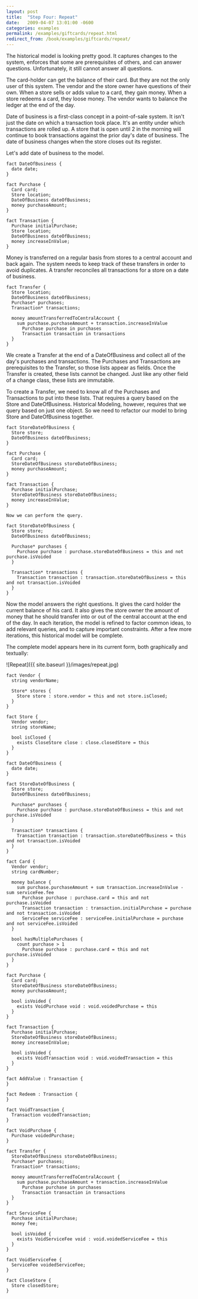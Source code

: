 ```yaml
---
layout: post
title:  "Step Four: Repeat"
date:   2009-04-07 13:01:00 -0600
categories: examples
permalink: /examples/giftcards/repeat.html
redirect_from: /book/examples/giftcards/repeat/
---
```


The historical model is looking pretty good. It captures changes to the system, enforces that some are prerequisites of others, and can answer questions. Unfortunately, it still cannot answer all questions.

The card-holder can get the balance of their card. But they are not the only user of this system. The vendor and the store owner have questions of their own. When a store sells or adds value to a card, they gain money. When a store redeems a card, they loose money. The vendor wants to balance the ledger at the end of the day.

Date of business is a first-class concept in a point-of-sale system. It isn't just the date on which a transaction took place. It's an entity under which transactions are rolled up. A store that is open until 2 in the morning will continue to book transactions against the prior day's date of business. The date of business changes when the store closes out its register.

Let's add date of business to the model.

```
fact DateOfBusiness {
  date date;
}

fact Purchase {
  Card card;
  Store location;
  DateOfBusiness dateOfBusiness;
  money purchaseAmount;
}

fact Transaction {
  Purchase initialPurchase;
  Store location;
  DateOfBusiness dateOfBusiness;
  money increaseInValue;
}
```

Money is transferred on a regular basis from stores to a central account and back again. The system needs to keep track of these transfers in order to avoid duplicates. A transfer reconciles all transactions for a store on a date of business.

```
fact Transfer {
  Store location;
  DateOfBusiness dateOfBusiness;
  Purchase* purchases;
  Transaction* transactions;

  money amountTransferredToCentralAccount {
    sum purchase.purchaseAmount + transaction.increaseInValue
      Purchase purchase in purchases
      Transaction transaction in transactions
  }
}
```

We create a Transfer at the end of a DateOfBusiness and collect all of the day's purchases and transactions. The Purchases and Transactions are prerequisites to the Transfer, so those lists appear as fields. Once the Transfer is created, these lists cannot be changed. Just like any other field of a change class, these lists are immutable.

To create a Transfer, we need to know all of the Purchases and Transactions to put into these lists. That requires a query based on the Store and DateOfBusiness. Historical Modeling, however, requires that we query based on just one object. So we need to refactor our model to bring Store and DateOfBusiness together.

```
fact StoreDateOfBusiness {
  Store store;
  DateOfBusiness dateOfBusiness;
}

fact Purchase {
  Card card;
  StoreDateOfBusiness storeDateOfBusiness;
  money purchaseAmount;
}

fact Transaction {
  Purchase initialPurchase;
  StoreDateOfBusiness storeDateOfBusiness;
  money increaseInValue;
}

Now we can perform the query.

fact StoreDateOfBusiness {
  Store store;
  DateOfBusiness dateOfBusiness;

  Purchase* purchases {
    Purchase purchase : purchase.storeDateOfBusiness = this and not purchase.isVoided
  }

  Transaction* transactions {
    Transaction transaction : transaction.storeDateOfBusiness = this and not transaction.isVoided
  }
}
```

Now the model answers the right questions. It gives the card holder the current balance of his card. It also gives the store owner the amount of money that he should transfer into or out of the central account at the end of the day. In each iteration, the model is refined to factor common ideas, to add relevant queries, and to capture important constraints. After a few more iterations, this historical model will be complete.

The complete model appears here in its current form, both graphically and textually:

![Repeat]({{ site.baseurl }}/images/repeat.jpg)

```
fact Vendor {
  string vendorName;

  Store* stores {
    Store store : store.vendor = this and not store.isClosed;
  }
}

fact Store {
  Vendor vendor;
  string storeName;

  bool isClosed {
    exists CloseStore close : close.closedStore = this
  }
}

fact DateOfBusiness {
  date date;
}

fact StoreDateOfBusiness {
  Store store;
  DateOfBusiness dateOfBusiness;

  Purchase* purchases {
    Purchase purchase : purchase.storeDateOfBusiness = this and not purchase.isVoided
  }

  Transaction* transactions {
    Transaction transaction : transaction.storeDateOfBusiness = this and not transaction.isVoided
  }
}

fact Card {
  Vendor vendor;
  string cardNumber;

  money balance {
    sum purchase.purchaseAmount + sum transaction.increaseInValue - sum serviceFee.fee
      Purchase purchase : purchase.card = this and not purchase.isVoided
      Transaction transaction : transaction.initialPurchase = purchase and not transaction.isVoided
      ServiceFee serviceFee : serviceFee.initialPurchase = purchase and not serviceFee.isVoided
  }

  bool hasMultiplePurchases {
    count purchase > 1
      Purchase purchase : purchase.card = this and not purchase.isVoided
  }
}

fact Purchase {
  Card card;
  StoreDateOfBusiness storeDateOfBusiness;
  money purchaseAmount;

  bool isVoided {
    exists VoidPurchase void : void.voidedPurchase = this
  }
}

fact Transaction {
  Purchase initialPurchase;
  StoreDateOfBusiness storeDateOfBusiness;
  money increaseInValue;

  bool isVoided {
    exists VoidTransaction void : void.voidedTransaction = this
  }
}

fact AddValue : Transaction {
}

fact Redeem : Transaction {
}

fact VoidTransaction {
  Transaction voidedTransaction;
}

fact VoidPurchase {
  Purchase voidedPurchase;
}

fact Transfer {
  StoreDateOfBusiness storeDateOfBusiness;
  Purchase* purchases;
  Transaction* transactions;

  money amountTransferredToCentralAccount {
    sum purchase.purchaseAmount + transaction.increaseInValue
      Purchase purchase in purchases
      Transaction transaction in transactions
  }
}

fact ServiceFee {
  Purchase initialPurchase;
  money fee;

  bool isVoided {
    exists VoidServiceFee void : void.voidedServiceFee = this
  }
}

fact VoidServiceFee {
  ServiceFee voidedServiceFee;
}

fact CloseStore {
  Store closedStore;
}
```